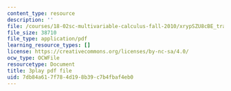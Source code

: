 ```yaml
---
content_type: resource
description: ''
file: /courses/18-02sc-multivariable-calculus-fall-2010/xrypSZU8cBE_transcript.pdf
file_size: 38710
file_type: application/pdf
learning_resource_types: []
license: https://creativecommons.org/licenses/by-nc-sa/4.0/
ocw_type: OCWFile
resourcetype: Document
title: 3play pdf file
uid: 7db84a61-7f78-4d19-8b39-c7b4fbaf4eb0
---
```

